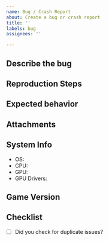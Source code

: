 ```yaml
---
name: Bug / Crash Report
about: Create a bug or crash report
title: ''
labels: bug
assignees: ''

---
```


## Describe the bug
<!-- Please be specific! "game crashes" is not specific, the issue will be closed -->

## Reproduction Steps
<!-- Please be specific, you may write out the steps or link to a video -->

## Expected behavior
<!-- A clear and concise description of what you expected to happen. -->

## Attachments
<!-- If applicable, add screenshots -->

## System Info
<!-- CPU and GPU information can be found in the shift+f1 debug menu -->
 - OS: 
 - CPU: 
 - GPU: 
 - GPU Drivers: 

## Game Version

## Checklist
- [ ] Did you check for duplicate issues?
